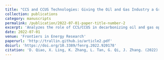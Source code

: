 ```yaml
---
title: "CCS and CCUS Technologies: Giving the Oil and Gas Industry a Green Future"  
collection: publications  
category: manuscripts  
permalink: /publication/2022-07-01-paper-title-number-2
excerpt: 'Analyzes the role of CCS/CCUS in decarbonizing oil and gas operations, highlighting technical and economic challenges.'  
date: 2022-07-01  
venue: 'Frontiers in Energy Research'  
paperurl: 'http://trallin.github.io/article2.pdf'
doiurl: 'https://doi.org/10.3389/fenrg.2022.920178'
citation: 'D. Qiao, X. Ling, K. Zhang, L. Tan, G. Qi, J. Zhang. (2022). &quot;CCS and CCUS Technologies: Giving the Oil and Gas Industry a Green Future.&quot; <i>Frontiers in Energy Research</i> 10: 919330.'  
---
```

